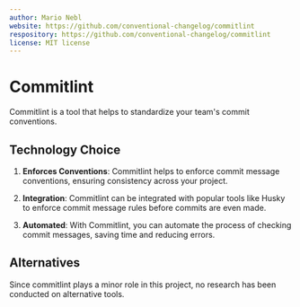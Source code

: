 ```yaml
---
author: Mario Nebl
website: https://github.com/conventional-changelog/commitlint
respository: https://github.com/conventional-changelog/commitlint
license: MIT license
---
```


# Commitlint

Commitlint is a tool that helps to standardize your team's commit conventions.

## Technology Choice

1. **Enforces Conventions**: Commitlint helps to enforce commit message conventions, ensuring consistency across your project.

2. **Integration**: Commitlint can be integrated with popular tools like Husky to enforce commit message rules before commits are even made.

3. **Automated**: With Commitlint, you can automate the process of checking commit messages, saving time and reducing errors.

## Alternatives

Since commitlint plays a minor role in this project, no research has been conducted on alternative tools.
